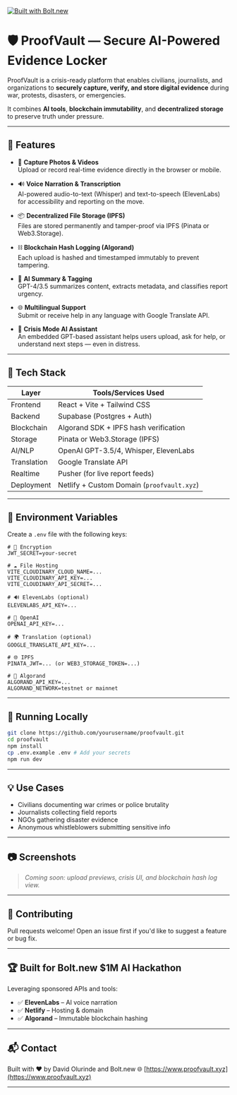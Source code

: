
[![Built with Bolt.new](https://bolt.new/badge-built-with.svg)](https://bolt.new)

# 🛡️ ProofVault — Secure AI-Powered Evidence Locker

ProofVault is a crisis-ready platform that enables civilians, journalists, and organizations to **securely capture, verify, and store digital evidence** during war, protests, disasters, or emergencies.

It combines **AI tools**, **blockchain immutability**, and **decentralized storage** to preserve truth under pressure.

---

## 🚀 Features

- 📸 **Capture Photos & Videos**  
  Upload or record real-time evidence directly in the browser or mobile.

- 🔊 **Voice Narration & Transcription**  
  AI-powered audio-to-text (Whisper) and text-to-speech (ElevenLabs) for accessibility and reporting on the move.

- 📦 **Decentralized File Storage (IPFS)**  
  Files are stored permanently and tamper-proof via IPFS (Pinata or Web3.Storage).

- ⛓️ **Blockchain Hash Logging (Algorand)**  
  Each upload is hashed and timestamped immutably to prevent tampering.

- 🧠 **AI Summary & Tagging**  
  GPT-4/3.5 summarizes content, extracts metadata, and classifies report urgency.

- 🌐 **Multilingual Support**  
  Submit or receive help in any language with Google Translate API.

- 🤖 **Crisis Mode AI Assistant**  
  An embedded GPT-based assistant helps users upload, ask for help, or understand next steps — even in distress.

---

## 🧱 Tech Stack

| Layer         | Tools/Services Used                         |
|---------------|---------------------------------------------|
| Frontend      | React + Vite + Tailwind CSS                 |
| Backend       | Supabase (Postgres + Auth)                  |
| Blockchain    | Algorand SDK + IPFS hash verification       |
| Storage       | Pinata or Web3.Storage (IPFS)               |
| AI/NLP        | OpenAI GPT-3.5/4, Whisper, ElevenLabs       |
| Translation   | Google Translate API                        |
| Realtime      | Pusher (for live report feeds)              |
| Deployment    | Netlify + Custom Domain (`proofvault.xyz`) |

---

## 🔐 Environment Variables

Create a `.env` file with the following keys:

```env
# 🔑 Encryption
JWT_SECRET=your-secret

# ☁️ File Hosting
VITE_CLOUDINARY_CLOUD_NAME=...
VITE_CLOUDINARY_API_KEY=...
VITE_CLOUDINARY_API_SECRET=...

# 🔊 ElevenLabs (optional)
ELEVENLABS_API_KEY=...

# 🧠 OpenAI
OPENAI_API_KEY=...

# 🌍 Translation (optional)
GOOGLE_TRANSLATE_API_KEY=...

# 🌐 IPFS
PINATA_JWT=... (or WEB3_STORAGE_TOKEN=...)

# 🔗 Algorand
ALGORAND_API_KEY=...
ALGORAND_NETWORK=testnet or mainnet
```

---

## 🧪 Running Locally

```bash
git clone https://github.com/yourusername/proofvault.git
cd proofvault
npm install
cp .env.example .env # Add your secrets
npm run dev
```

---

## 💡 Use Cases

- Civilians documenting war crimes or police brutality
- Journalists collecting field reports
- NGOs gathering disaster evidence
- Anonymous whistleblowers submitting sensitive info

---

## 📷 Screenshots

> _Coming soon: upload previews, crisis UI, and blockchain hash log view._

---

## 🤝 Contributing

Pull requests welcome! Open an issue first if you'd like to suggest a feature or bug fix.

---

## 🏆 Built for Bolt.new $1M AI Hackathon

Leveraging sponsored APIs and tools:

- ✅ **ElevenLabs** – AI voice narration
- ✅ **Netlify** – Hosting & domain
- ✅ **Algorand** – Immutable blockchain hashing

---

## 📬 Contact

Built with ❤️ by David Olurinde and Bolt.new 
🌐 [https://www.proofvault.xyz](https://www.proofvault.xyz)  


---
